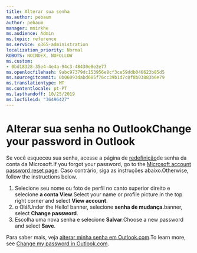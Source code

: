 ```yaml
---
title: Alterar sua senha
ms.author: pebaum
author: pebaum
manager: mnirkhe
ms.audience: Admin
ms.topic: reference
ms.service: o365-administration
localization_priority: Normal
ROBOTS: NOINDEX, NOFOLLOW
ms.custom:
- 0bd18328-35e4-4e4a-94c3-48430e8e2e77
ms.openlocfilehash: 9abc97379dc153956e8cf3ce59ddb046623b85d5
ms.sourcegitcommit: 0b06093dabd685f76cc39b1d7c0f8b03883b6e79
ms.translationtype: MT
ms.contentlocale: pt-PT
ms.lasthandoff: 10/25/2019
ms.locfileid: "36496427"
---
```

# <a name="change-your-password-in-outlook"></a><span data-ttu-id="51b4f-102">Alterar sua senha no Outlook</span><span class="sxs-lookup"><span data-stu-id="51b4f-102">Change your password in Outlook</span></span>

<span data-ttu-id="51b4f-103">Se você esqueceu sua senha, acesse a página de [redefinição](https://go.microsoft.com/fwlink/p/?linkid=841909)de senha da conta da Microsoft.</span><span class="sxs-lookup"><span data-stu-id="51b4f-103">If you forgot your password, go to the [Microsoft account password reset page](https://go.microsoft.com/fwlink/p/?linkid=841909).</span></span> <span data-ttu-id="51b4f-104">Caso contrário, siga as instruções abaixo.</span><span class="sxs-lookup"><span data-stu-id="51b4f-104">Otherwise, follow the instructions below.</span></span>
  
1. <span data-ttu-id="51b4f-105">Selecione seu nome ou foto de perfil no canto superior direito e selecione **a conta View**.</span><span class="sxs-lookup"><span data-stu-id="51b4f-105">Select your name or profile picture in the top right corner and select **View account**.</span></span>
2. <span data-ttu-id="51b4f-106">o Olá!</span><span class="sxs-lookup"><span data-stu-id="51b4f-106">Under the Hello!</span></span> <span data-ttu-id="51b4f-107">banner, selecione **senha de mudança.**</span><span class="sxs-lookup"><span data-stu-id="51b4f-107">banner, select **Change password**.</span></span>
3. <span data-ttu-id="51b4f-108">Escolha uma nova senha e selecione **Salvar**.</span><span class="sxs-lookup"><span data-stu-id="51b4f-108">Choose a new password and select **Save**.</span></span>

<span data-ttu-id="51b4f-109">Para saber mais, veja [alterar minha senha em Outlook.com](https://support.office.com/article/2138d690-811c-4545-b2f3-e4dbe80c9735.aspx).</span><span class="sxs-lookup"><span data-stu-id="51b4f-109">To learn more, see [Change my password in Outlook.com](https://support.office.com/article/2138d690-811c-4545-b2f3-e4dbe80c9735.aspx).</span></span>